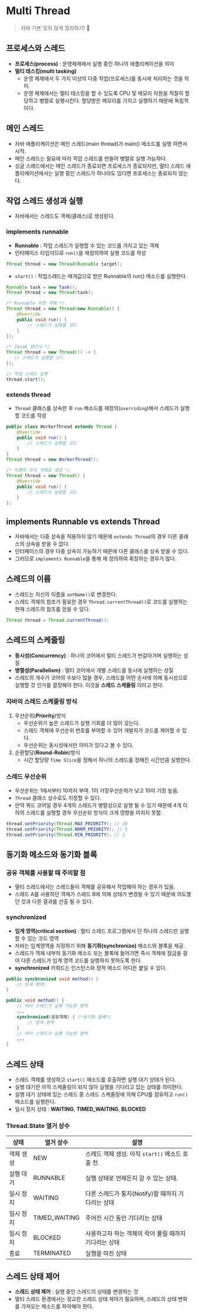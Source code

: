 # Multi Thread

> 자바 기본 잊지 않게 정리하기! 🤔

## 프로세스와 스레드
* **프로세스(process)** : 운영체제에서 실행 중인 하나의 애플리케이션을 의미
* **멀티 태스킹(multi tasking)**
    * 운영 체제에서 두 가지 이상의 다중 작업(프로세스)를 동시에 처리하는 것을 의미.
    * 운영 체제에서는 멀티 태스킹을 할 수 있도록 CPU 및 메모리 자원을 적절히 할당하고 병렬로 실행시킨다. 할당받은 메모리를 가지고 실행하기 때문에 독립적이다.

## 메인 스레드
* 자바 애플리케이션은 메인 스레드(main thread)가 main() 메소드를 실행 하면서 시작.
* 메인 스레드는 필요에 따라 작업 스레드를 만들어 병렬로 실행 가능하다.
* 싱글 스레드에서는 메인 스레드가 종료되면 프로세스가 종료되지만, 멀티 스레드 애플리케이션에서는 실행 중인 스레드가 하나라도 있다면 프로세스는 종료되지 않는다.

## 작업 스레드 생성과 실행
* 자바에서는 스레드도 객체(클래스)로 생성된다.

### implements runnable
* **Runnable** : 작업 스레드가 실행할 수 있는 코드를 가지고 있는 객체
* 인터페이스 타입이므로 `run()`을 재정의하여 실행 코드를 작성
```java
Thread thread = new Thread(Runnable target);
```
* `start()` : 작업스레드는 매개값으로 받은 Runnable의 run() 메소드를 실행한다.
```java
Runnable task = new Task();
Thread thread = new Thread(task);

/* Ruunable 익명 객체 */
Thread thread = new Thread(new Runnable() {
    @Override
    public void run() {
        // 스레드가 실행할 코드
    }
});

/* Java8 람다식 */
Thread thread = new Thread(() -> {
   // 스레드가 실행할 코드
});

// 작업 스레드 실행
thread.start();
```

### extends thread
* `Thread` 클래스를 상속한 후 `run` 메소드를 재정의(`overriding`)해서 스레드가 실행할 코드를 작성
```java
public class WorkerThread extends Thread {
    @Override
    public void run() {
        // 스레드가 실행할 코드
    }
}
Thread thread = new WorkerThread();

/* 익명의 자식 객체로 생성 */
Thread thread = new Thread() {
    @Override
    public void run() {
        // 스레드가 실행할 코드
    }
};
```

## implements Runnable vs extends Thread
* 자바에서는 다중 상속을 허용하지 않기 때문에 `extends Thread`의 경우 다른 클래스의 상속을 받을 수 없다.
* 인터페이스의 경우 다중 상속이 가능하기 때문에 다른 클래스를 상속 받을 수 있다.
* 그러므로 `implements Runnable`을 통해 재 정의하여 확장하는 경우가 많다.

## 스레드의 이름
* 스레드는 자신의 이름을 `setName()`로 변경한다.
* 스레드 객체의 참조가 필요한 경우 `Thread.currentThread()`로 코드를 실행하는 현재 스레드의 참조를 얻을 수 있다.
```java
Thread thread = Thread.currentThread();
```

## 스레드의 스케줄링
* **동시성(Concurrency)** : 하나의 코어에서 멀티 스레드가 번갈아가며 실행하는 성질
* **병렬성(Parallelism)** : 멀티 코어에서 개별 스레드를 동시에 실행하는 성질
* 스레드의 개수가 코어의 수보다 많을 경우, 스레드를 어떤 순서에 의해 동시성으로 실행할 것 인가를 결정해야 한다. 이것을 **스레드 스케줄링** 이라고 한다.

### 자바의 스레드 스케줄링 방식
1. 우선순위(**Priority**)방식
    * 우선순위가 높은 스레드가 실행 기회를 더 많이 갖는다.
    * 스레드 객체에 우선순위 번호를 부여할 수 있어 개발자가 코드를 제어할 수 있다.
    * 우선순위는 동시성에서만 의미가 있다고 볼 수 있다. 
2. 순환할당(**Round-Robin**)방식
    * 시간 할당량 `Time Slice`을 정해서 하나의 스레드를 정해진 시간만큼 실행한다.    

### 스레드 우선순위
* 우선순위는 1에서부터 10까지 부여. 1이 가장우선순위가 낮고 10이 가장 높음.
* `Thread` 클래스 상수로도 지정할 수 있다.
* 만약 쿼드 코어일 경우 4개의 스레드가 병렬성으로 실행 될 수 있기 때문에 4개 이하의 스레드를 실행할 경우 우선순위 방식이 크게 영향을 미치지 못함.
```java
thread.setPriority(Thread.MAX_PRIORITY); // 10
thread.setPriority(Thread.NORM_PRIORITY); // 5
thread.setPriority(Thread.MIN_PRIORITY); // 1
```

## 동기화 메소드와 동기화 블록
### 공유 객체를 사용할 때 주의할 점
* 멀티 스레드에서는 스레드들이 객체를 공유해서 작업해야 하는 경우가 있음.
* 스레드 A를 사용하던 객체가 스레드 B에 의해 상태가 변경될 수 있기 때문에 의도했던 것과 다른 결과를 산출 될 수 있다.

### synchronized
* **임계 영역(critical section)** : 멀티 스레드 프로그램에서 단 하나의 스레드만 실행할 수 있는 코드 영역
* 자바는 임계영역을 지정하기 위해 **동기화(synchronize)** 메소드와 블록을 제공.
* 스레드가 객체 내부의 동기화 메소드 또는 블록에 들어가면 즉시 객체에 잠금을 걸어 다른 스레드가 임계 영역 코드를 실행하지 못하도록 한다.
* **synchronized** 키워드는 인스턴스와 정적 메소드 어디든 붙일 수 있다.
```java
public synchronized void method() {
    // 임계 영역;
}
```
```java
public void method() {
    // 여러 스레드가 실행 가능한 영역
    ...
    synchronized(공유객체) { /*동기화 블록*/
        // 임계 영역
    }
    // 여러 스레드가 실행 가능한 영역
    ...
}
```

## 스레드 상태
* 스레드 객체를 생성하고 `start()` 메소드를 호출하면 실행 대기 상태가 된다.
* 실행 대기란 아직 스케줄링이 되지 않아 실행을 기다리고 있는 상태를 의미한다.
* 실행 대기 상태에 있는 스레드 중 스레드 스케줄링에 의해 CPU를 점유하고 `run()` 메소드를 실행한다.
* 일시 정지 상태 : **WAITING**, **TIMED_WAITING**, **BLOCKED**

### Thread.State 열거 상수
| 상태 | 열거 상수 | 설명 |
| ----------| -----------| -----------|
| 객체 생성 | NEW | 스레드 객체 생성. 아직 `start()` 메소드 호출 전.|
| 실행 대기 | RUNNABLE | 실행 상태로 언제든지 갈 수 있는 상태. |
| 일시 정지 | WAITING | 다른 스레드가 통지(Notify)할 때까지 기다리는 상태 |
| 일시 정지 | TIMED_WAITING | 주어진 시간 동안 기다리는 상태 |
| 일시 정지 | BLOCKED | 사용하고자 하는 객체의 락이 풀릴 때까지 기다리는 상태 |
| 종료 | TERMINATED | 실행을 마친 상태 |

## 스레드 상태 제어
* **스레드 상태 제어** : 실행 중인 스레드의 상태를 변경하는 것
* 멀티 스레드 환경에서는 정교한 스레드 상태 제어가 필요하며, 스레드의 상태 변화를 가져오는 메소드를 파악해야 한다.
